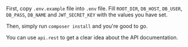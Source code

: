 First, copy `.env.example` file into `.env` file. Fill `ROOT_DIR`, `DB_HOST`, `DB_USER`, `DB_PASS`, `DB_NAME` and `JWT_SECRET_KEY` with the values you have set.

Then, simply run `composer install` and you're good to go.

You can use `api.rest` to get a clear idea about the API documentation.
